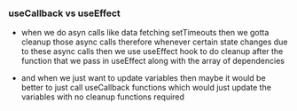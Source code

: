 ### useCallback vs useEffect
 - when we do asyn calls like data fetching setTimeouts then we gotta cleanup those async calls therefore whenever certain state changes due to these async calls then we use useEffect hook to do cleanup after the function that we pass in useEffect along with the array of dependencies

 - and when we just want to update variables then maybe it would be better to just call useCallback functions which would just update the variables with no cleanup functions required
